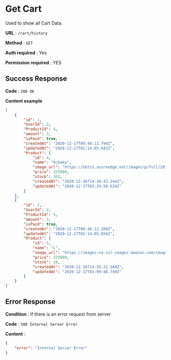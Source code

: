 # Get Cart

Used to show all Cart Data.

**URL** : `/cart/history`

**Method** : `GET`

**Auth required** : Yes

**Permission required** : YES

## Success Response

**Code** : `200 OK`

**Content example**

```json
[
    {
        "id": 1,
        "UserId": 2,
        "ProductId": 4,
        "amount": 3,
        "isPaid": true,
        "createdAt": "2020-12-17T00:46:11.794Z",
        "updatedAt": "2020-12-17T01:14:05.643Z",
        "Product": {
            "id": 4,
            "name": "Ochako",
            "image_url": "https://bbts1.azureedge.net/images/p/full/2019/06/c05a1043-1b54-4055-9ea4-c56087c2fe47.jpg",
            "price": 325000,
            "stock": 303,
            "createdAt": "2020-12-16T14:34:43.244Z",
            "updatedAt": "2020-12-17T03:29:56.624Z"
        }
    },
    {
        "id": 2,
        "UserId": 2,
        "ProductId": 5,
        "amount": 3,
        "isPaid": true,
        "createdAt": "2020-12-17T00:46:12.288Z",
        "updatedAt": "2020-12-17T01:14:05.656Z",
        "Product": {
            "id": 5,
            "name": "L",
            "image_url": "https://images-na.ssl-images-amazon.com/images/I/61DToIYDHZL._AC_SL1448_.jpg",
            "price": 325000,
            "stock": 10,
            "createdAt": "2020-12-16T14:35:32.568Z",
            "updatedAt": "2020-12-17T03:09:48.749Z"
        }
    }
]
```

## Error Response

**Condition** : If there is an error request from server

**Code** : `500 Internal Server Error`

**Content** : 
```json
{
    "error": "Internal Server Error"
}
```